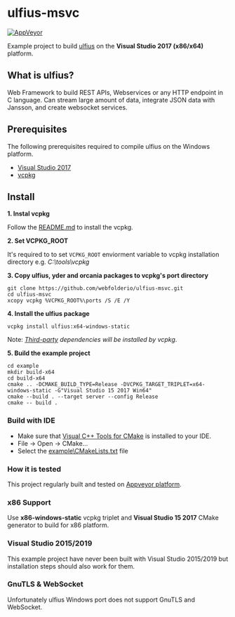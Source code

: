 # ulfius-msvc

[![AppVeyor](https://img.shields.io/appveyor/ci/WebFolder/ulfius-msvc.svg?label=Windows)](https://ci.appveyor.com/project/WebFolder/ulfius-msvc)

Example project to build [ulfius](https://github.com/babelouest/ulfius) on the **Visual Studio 2017 (x86/x64)** platform.

## What is ulfius?

Web Framework to build REST APIs, Webservices or any HTTP endpoint in C language. Can stream large amount of data, integrate JSON data with Jansson, and create websocket services.

## Prerequisites

The following prerequisites required to compile ulfius on the Windows platform.

* [Visual Studio 2017](https://visualstudio.microsoft.com/downloads/)
* [vcpkg](https://github.com/Microsoft/vcpkg)

## Install

**1. Instal vcpkg**

Follow the [README.md](https://github.com/microsoft/vcpkg/blob/master/README.md) to install the vcpkg. 

**2. Set VCPKG_ROOT**

It's required to to set `VCPKG_ROOT` enviorment variable to vcpkg installation directory e.g. *C:\tools\vcpkg*

**3. Copy ulfius, yder and orcania packages to vcpkg's port directory**
```
git clone https://github.com/webfolderio/ulfius-msvc.git
cd ulfius-msvc
xcopy vcpkg %VCPKG_ROOT%\ports /S /E /Y
```

**4. Install the ulfius package**
```
vcpkg install ulfius:x64-windows-static
```

Note: *[Third-party](https://github.com/webfolderio/ulfius-msvc/blob/master/vcpkg/ulfius/CONTROL#L4) dependencies will be installed by vcpkg*.

**5. Build the example project**
```
cd example
mkdir build-x64
cd build-x64
cmake .. -DCMAKE_BUILD_TYPE=Release -DVCPKG_TARGET_TRIPLET=x64-windows-static -G"Visual Studio 15 2017 Win64"
cmake --build . --target server --config Release
cmake -- build .
```

### Build with IDE

* Make sure that [Visual C++ Tools for CMake](https://docs.microsoft.com/tr-tr/cpp/build/cmake-projects-in-visual-studio?view=vs-2017) is installed to your IDE.
* File -> Open -> CMake...
* Select the [example\CMakeLists.txt](https://github.com/webfolderio/ulfius-msvc/blob/master/example/CMakeLists.txt) file

### How it is tested
This project regularly built and tested on [Appveyor platform](https://ci.appveyor.com/project/WebFolder/ulfius-msvc).

### x86 Support

Use **x86-windows-static** vcpkg triplet and **Visual Studio 15 2017** CMake generator to build for x86 platform.

### Visual Studio 2015/2019

This example project have never been built with Visual Studio 2015/2019 but installation steps should also work for them.

### GnuTLS & WebSocket

Unfortunately ulfius Windows port does not support GnuTLS and WebSocket.
